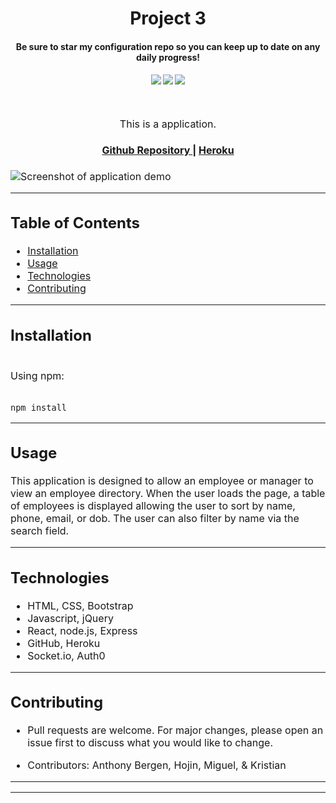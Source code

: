 <h1 align="center">
Project 3
</h1>
<h4 align="center" style="margin-bottom:10px">Be sure to star my configuration repo so you can keep up to date on any daily progress!</h4>
<div align="center">
  <h4>
    </a>
    <a href="https://github.com/adbergen/project-3/stargazers"><img src="https://img.shields.io/github/stars/adbergen/project-3.svg?style=plasticr"/></a>
    <a href="https://github.com/adbergen/project-3/commits/master"><img src="https://img.shields.io/github/last-commit/adbergen/project-3.svg?style=plasticr"/></a>
        <a href="https://github.com/adbergen/project-3/commits/master"><img src="https://img.shields.io/github/commit-activity/y/adbergen/project-3.svg?style=plasticr"/></a>
</h4>
<br>
</div>
<p align="center"><font size="3">
This is a application.</p>
<div align="center"><a name="menu"></a>
  <h4>
    <a href="https://github.com/adbergen/project-3">
      Github Repository
    </a>
<span> | </span>
<a href="#">
      Heroku
    </a>
  </h4>
</div>

![Screenshot of application demo](public/demo.png)

<hr>

## Table of Contents

- [Installation](#installation)
- [Usage](#usage)
- [Technologies](#technologies)
- [Contributing](#contributing)

<hr>

## Installation

<br>
Using npm:

<br>
<br>

    npm install

<hr>

## Usage

<p> This application is designed to allow an employee or manager to view an employee directory. When the user loads the page, a table of employees is displayed allowing the user to sort by name, phone, email, or dob. The user can also filter by name via the search field.

<hr>

## Technologies

<ul>
<li>HTML, CSS, Bootstrap</li>
<li>Javascript, jQuery</li>
<li>React, node.js, Express</li>
<li>GitHub, Heroku</li>
<li>Socket.io, Auth0</li>
</ul>

<hr>

## Contributing

- Pull requests are welcome. For major changes, please open an issue first to discuss what you would like to change.

- Contributors: Anthony Bergen, Hojin, Miguel, & Kristian

<hr><hr>
